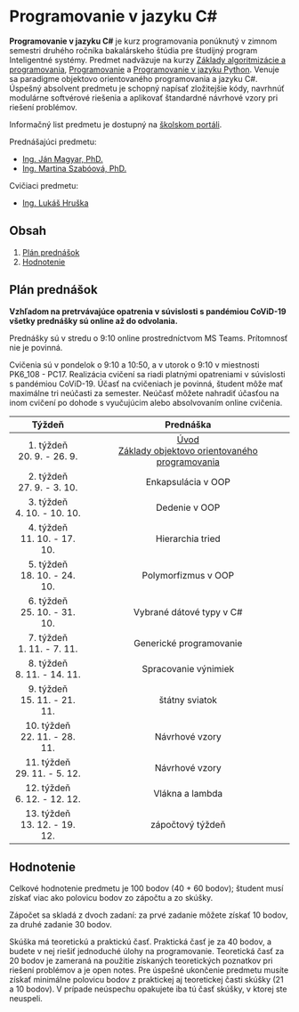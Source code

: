 # Programovanie v jazyku C\#

**Programovanie v jazyku C#** je kurz programovania ponúknutý v zimnom semestri druhého ročníka bakalárskeho štúdia pre študijný program Inteligentné systémy. Predmet nadväzuje na kurzy [Základy algoritmizácie a programovania](https://kurzy.kpi.fei.tuke.sk/zap/), [Programovanie](https://kurzy.kpi.fei.tuke.sk/pvjc/2021/) a [Programovanie v jazyku Python](https://github.com/ianmagyar/introduction-to-python). Venuje sa paradigme objektovo orientovaného programovania a jazyku C#. Úspešný absolvent predmetu je schopný napísať zložitejšie kódy, navrhnúť modulárne softvérové riešenia a aplikovať štandardné návrhové vzory pri riešení problémov.

Informačný list predmetu je dostupný na [školskom portáli](https://maisportal.tuke.sk/portal/studijneProgramy.mais).

Prednášajúci predmetu:

* [Ing. Ján Magyar, PhD.](http://www.cloudai.sk/people-janmagyar/)
* [Ing. Martina Szabóová, PhD.](http://www.cloudai.sk/people-martinaszaboova/)

Cvičiaci predmetu:

* [Ing. Lukáš Hruška](http://www.cloudai.sk/people-lukashruska/)

## Obsah
1. [Plán prednášok](#plan)
2. [Hodnotenie](#grading)

## Plán prednášok <a name="plan"></a>

**Vzhľadom na pretrvávajúce opatrenia v súvislosti s pandémiou CoViD-19 všetky prednášky sú online až do odvolania.**

Prednášky sú v stredu o 9:10 online prostredníctvom MS Teams. Prítomnosť nie je povinná.

Cvičenia sú v pondelok o 9:10 a 10:50, a v utorok o 9:10 v miestnosti PK6_108 - PC17. Realizácia cvičení sa riadi platnými opatreniami v súvislosti s pandémiou CoViD-19. Účasť na cvičeniach je povinná, študent môže mať maximálne tri neúčasti za semester. Neúčasť môžete nahradiť účasťou na inom cvičení po dohode s vyučujúcim alebo absolvovaním online cvičenia.

|              Týždeň             |                         Prednáška                       |
|:-------------------------------:|:-------------------------------------------------------:|
| 1. týždeň<br>20. 9. - 26. 9.    | [Úvod](lectures/Lecture-00.pdf) <br> [Základy objektovo orientovaného programovania](lectures/Lecture-01.pdf) |
| 2. týždeň<br>27. 9. - 3. 10.    |                    Enkapsulácia v OOP                   |
| 3. týždeň<br>4. 10. - 10. 10.   |                       Dedenie v OOP                     |
| 4. týždeň<br>11. 10. - 17. 10.  |                     Hierarchia tried                    |
| 5. týždeň<br>18. 10. - 24. 10.  |                    Polymorfizmus v OOP                  |
| 6. týždeň<br>25. 10. - 31. 10.  |                 Vybrané dátové typy v C#                |
| 7. týždeň<br>1. 11. - 7. 11.    |                  Generické programovanie                |
| 8. týždeň<br>8. 11. - 14. 11.   |                   Spracovanie výnimiek                  |
| 9. týždeň<br>15. 11. - 21. 11.  |                      štátny sviatok                     |
| 10. týždeň<br>22. 11. - 28. 11. |                      Návrhové vzory                     |
| 11. týždeň<br>29. 11. - 5. 12.  |                      Návrhové vzory                     |
| 12. týždeň<br>6. 12. - 12. 12.  |                      Vlákna a lambda                    |
| 13. týždeň<br>13. 12. - 19. 12. |                     zápočtový týždeň                    |

## Hodnotenie <a name="grading"></a>

Celkové hodnotenie predmetu je 100 bodov (40 + 60 bodov); študent musí získať viac ako polovicu bodov zo zápočtu a zo skúšky.

Zápočet sa skladá z dvoch zadaní: za prvé zadanie môžete získať 10 bodov, za druhé zadanie 30 bodov.

Skúška má teoretickú a praktickú časť. Praktická časť je za 40 bodov, a budete v nej riešiť jednoduché úlohy na programovanie. Teoretická časť za 20 bodov je zameraná na použitie získaných teoretických poznatkov pri riešení problémov a je open notes. Pre úspešné ukončenie predmetu musíte získať minimálne polovicu bodov z praktickej aj teoretickej časti skúšky (21 a 10 bodov). V prípade neúspechu opakujete iba tú časť skúšky, v ktorej ste neuspeli.
